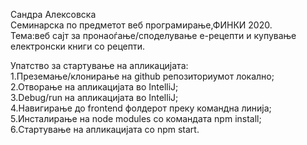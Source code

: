 Сандра Алексовска        
Семинарска по предметот веб програмирање,ФИНКИ 2020.  
Тема:веб сајт за пронаоѓање/споделување е-рецепти и купување електронски книги со рецепти.

Упатство за стартување на апликацијата:         
1.Преземање/клонирање на github репозиториумот локално;     
2.Отворање на апликацијата во IntelliJ;   
3.Debug/run на апликацијата во IntelliJ;  
4.Навигирање до frontend фолдерот преку командна линија;  
5.Инсталирање на node modules со командата npm install;     
6.Стартување на апликацијата со npm start.
